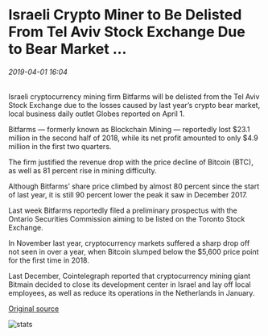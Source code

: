 # Israeli Crypto Miner to Be Delisted From Tel Aviv Stock Exchange Due to Bear Market ...

###### 2019-04-01 16:04

Israeli cryptocurrency mining firm Bitfarms will be delisted from the Tel Aviv Stock Exchange due to the losses caused by last year’s crypto bear market, local business daily outlet Globes reported on April 1.

Bitfarms — formerly known as Blockchain Mining — reportedly lost $23.1 million in the second half of 2018, while its net profit amounted to only $4.9 million in the first two quarters.

The firm justified the revenue drop with the price decline of Bitcoin (BTC), as well as 81 percent rise in mining difficulty.

Although Bitfarms’ share price climbed by almost 80 percent since the start of last year, it is still 90 percent lower the peak it saw in December 2017.

Last week Bitfarms reportedly filed a preliminary prospectus with the Ontario Securities Commission aiming to be listed on the Toronto Stock Exchange.

In November last year, cryptocurrency markets suffered a sharp drop off not seen in over a year, when Bitcoin slumped below the $5,600 price point for the first time in 2018.

Last December, Cointelegraph reported that cryptocurrency mining giant Bitmain decided to close its development center in Israel and lay off local employees, as well as reduce its operations in the Netherlands in January.

[Original source](https://cointelegraph.com/news/israeli-crypto-miner-to-be-delisted-from-tel-aviv-stock-exchange-due-to-bear-market)

![stats](https://c.statcounter.com/11760860/0/a89fa40b/1/ "stats")